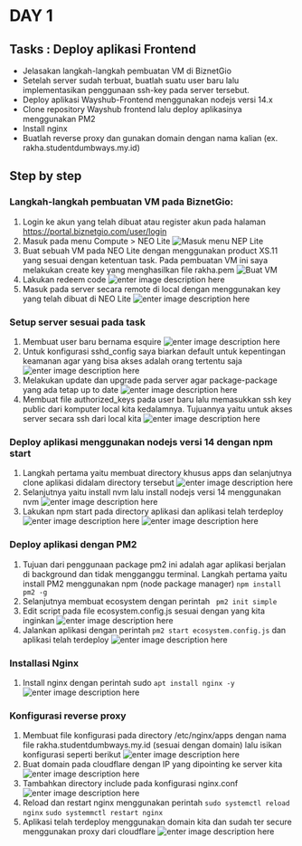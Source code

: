 # DAY 1 
## Tasks : Deploy aplikasi Frontend
- Jelasakan langkah-langkah pembuatan VM di BiznetGio
-  Setelah server sudah terbuat, buatlah suatu user baru lalu implementasikan penggunaan ssh-key pada server tersebut.
-  Deploy aplikasi Wayshub-Frontend menggunakan nodejs versi 14.x
-  Clone repository Wayshub frontend lalu deploy aplikasinya menggunakan PM2
- Install nginx
-  Buatlah reverse proxy dan gunakan domain dengan nama kalian (ex. rakha.studentdumbways.my.id)
## Step by step
### Langkah-langkah pembuatan VM pada BiznetGio:
1. Login ke akun yang telah dibuat atau register akun pada halaman https://portal.biznetgio.com/user/login 
2. Masuk pada menu Compute > NEO Lite 
	![Masuk menu NEP Lite](https://github.com/RakhaFe21/devops19-dumbways-rakha/blob/main/stage-2/week-1/assets/Screenshot%20from%202023-12-19%2020-10-32.png?raw=true)
3. Buat sebuah VM pada NEO Lite dengan menggunakan product XS.11 yang sesuai dengan ketentuan task. Pada pembuatan VM ini saya melakukan create key yang menghasilkan file rakha.pem
	![Buat VM](https://github.com/RakhaFe21/devops19-dumbways-rakha/blob/main/stage-2/week-1/assets/Screenshot%20from%202023-12-19%2020-14-35.png?raw=true)
 4. Lakukan redeem code 
	![enter image description here](https://github.com/RakhaFe21/devops19-dumbways-rakha/blob/main/stage-2/week-1/assets/Screenshot%20from%202023-12-19%2020-16-23.png?raw=true)
5. Masuk pada server secara remote di local dengan menggunakan key yang telah dibuat di NEO Lite
	![enter image description here](https://github.com/RakhaFe21/devops19-dumbways-rakha/blob/main/stage-2/week-1/assets/Screenshot%20from%202023-12-19%2020-51-14.png?raw=true)

### Setup server sesuai pada task
1. Membuat user baru bernama esquire
	![enter image description here](https://github.com/RakhaFe21/devops19-dumbways-rakha/blob/main/stage-2/week-1/assets/Screenshot%20from%202023-12-19%2021-26-11.png?raw=true)
2. Untuk konfigurasi sshd_config saya biarkan default untuk kepentingan keamanan agar yang bisa akses adalah orang tertentu saja
	![enter image description here](https://github.com/RakhaFe21/devops19-dumbways-rakha/blob/main/stage-2/week-1/assets/Screenshot%20from%202023-12-19%2021-01-59.png?raw=true)
3. Melakukan update dan upgrade pada server agar package-package yang ada tetap up to date
	![enter image description here](https://github.com/RakhaFe21/devops19-dumbways-rakha/blob/main/stage-2/week-1/assets/Screenshot%20from%202023-12-19%2021-20-55.png?raw=true)
4. Membuat file authorized_keys pada user baru lalu memasukkan ssh key public dari komputer local kita kedalamnya. Tujuannya yaitu untuk akses server secara ssh dari local kita
	![enter image description here](https://github.com/RakhaFe21/devops19-dumbways-rakha/blob/main/stage-2/week-1/assets/Screenshot%20from%202023-12-20%2006-47-33.png?raw=true)
### Deploy aplikasi menggunakan nodejs versi 14 dengan npm start
1. Langkah pertama yaitu membuat directory khusus apps dan selanjutnya clone aplikasi didalam directory tersebut
	![enter image description here](https://github.com/RakhaFe21/devops19-dumbways-rakha/blob/main/stage-2/week-1/assets/Screenshot%20from%202023-12-19%2022-07-41.png?raw=true)
2. Selanjutnya yaitu install nvm lalu install nodejs versi 14 menggunakan nvm
	![enter image description here](https://github.com/RakhaFe21/devops19-dumbways-rakha/blob/main/stage-2/week-1/assets/Screenshot%20from%202023-12-19%2022-08-51.png?raw=true)
3. Lakukan npm start pada directory aplikasi dan aplikasi telah terdeploy
	![enter image description here](https://github.com/RakhaFe21/devops19-dumbways-rakha/blob/main/stage-2/week-1/assets/Screenshot%20from%202023-12-20%2006-57-25.png?raw=true)
![enter image description here](https://github.com/RakhaFe21/devops19-dumbways-rakha/blob/main/stage-2/week-1/assets/Screenshot%20from%202023-12-20%2006-56-58.png?raw=true)
### Deploy aplikasi dengan PM2
1. Tujuan dari penggunaan package pm2 ini adalah agar aplikasi berjalan di background dan tidak mengganggu terminal. Langkah pertama yaitu install PM2 menggunakan npm (node package manager) 
`npm install pm2 -g`
2. Selanjutnya membuat ecosystem dengan perintah 
` pm2 init simple` 
3. Edit script pada file ecosystem.config.js sesuai dengan yang kita inginkan
![enter image description here](https://github.com/RakhaFe21/devops19-dumbways-rakha/blob/main/stage-2/week-1/assets/Screenshot%20from%202023-12-20%2007-07-39.png?raw=true)
4. Jalankan aplikasi dengan perintah 
	`pm2 start ecosystem.config.js`
	dan aplikasi telah terdeploy
	![enter image description here](https://github.com/RakhaFe21/devops19-dumbways-rakha/blob/main/stage-2/week-1/assets/Screenshot%20from%202023-12-19%2022-16-24.png?raw=true)
### Installasi Nginx
1. Install nginx dengan perintah sudo `apt install nginx -y`
	![enter image description here](https://github.com/RakhaFe21/devops19-dumbways-rakha/blob/main/stage-2/week-1/assets/Screenshot%20from%202023-12-19%2022-19-26.png?raw=true)

### Konfigurasi reverse proxy
1. Membuat file konfigurasi pada directory /etc/nginx/apps dengan nama file rakha.studentdumbways.my.id (sesuai dengan domain) lalu isikan konfigurasi seperti berikut
![enter image description here](https://github.com/RakhaFe21/devops19-dumbways-rakha/blob/main/stage-2/week-1/assets/Screenshot%20from%202023-12-19%2022-31-38.png?raw=true)
2. Buat domain pada cloudflare dengan IP yang dipointing ke server kita
	![enter image description here](https://github.com/RakhaFe21/devops19-dumbways-rakha/blob/main/stage-2/week-1/assets/Screenshot%20from%202023-12-20%2007-17-06.png?raw=true)
3. Tambahkan directory include pada konfigurasi nginx.conf
	![enter image description here](https://github.com/RakhaFe21/devops19-dumbways-rakha/blob/main/stage-2/week-1/assets/Screenshot%20from%202023-12-20%2007-26-15.png?raw=true)
4. Reload dan restart nginx menggunakan perintah 
	`sudo systemctl reload nginx`
	`sudo systemmctl restart nginx`
5. Aplikasi telah terdeploy menggunakan domain kita dan sudah ter secure menggunakan proxy dari cloudflare
	![enter image description here](https://github.com/RakhaFe21/devops19-dumbways-rakha/blob/main/stage-2/week-1/assets/Screenshot%20from%202023-12-19%2022-31-24.png?raw=true)
